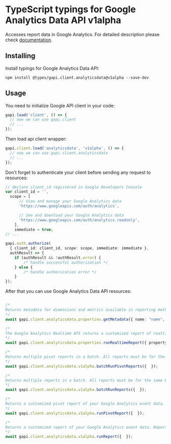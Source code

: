 # TypeScript typings for Google Analytics Data API v1alpha

Accesses report data in Google Analytics.
For detailed description please check [documentation](https://developers.google.com/analytics/devguides/reporting/data/v1/).

## Installing

Install typings for Google Analytics Data API:

```
npm install @types/gapi.client.analyticsdata@v1alpha --save-dev
```

## Usage

You need to initialize Google API client in your code:

```typescript
gapi.load('client', () => {
  // now we can use gapi.client
  // ...
});
```

Then load api client wrapper:

```typescript
gapi.client.load('analyticsdata', 'v1alpha', () => {
  // now we can use gapi.client.analyticsdata
  // ...
});
```

Don't forget to authenticate your client before sending any request to resources:

```typescript
// declare client_id registered in Google Developers Console
var client_id = '',
  scope = [ 
      // View and manage your Google Analytics data
      'https://www.googleapis.com/auth/analytics',

      // See and download your Google Analytics data
      'https://www.googleapis.com/auth/analytics.readonly',
    ],
    immediate = true;
// ...

gapi.auth.authorize(
  { client_id: client_id, scope: scope, immediate: immediate },
  authResult => {
    if (authResult && !authResult.error) {
        /* handle successful authorization */
    } else {
        /* handle authorization error */
    }
});
```

After that you can use Google Analytics Data API resources:

```typescript

/*
Returns metadata for dimensions and metrics available in reporting methods. Used to explore the dimensions and metrics. In this method, a Google Analytics GA4 Property Identifier is specified in the request, and the metadata response includes Custom dimensions and metrics as well as Universal metadata. For example if a custom metric with parameter name `levels_unlocked` is registered to a property, the Metadata response will contain `customEvent:levels_unlocked`. Universal metadata are dimensions and metrics applicable to any property such as `country` and `totalUsers`.
*/
await gapi.client.analyticsdata.properties.getMetadata({ name: "name",  });

/*
The Google Analytics Realtime API returns a customized report of realtime event data for your property. These reports show events and usage from the last 30 minutes.
*/
await gapi.client.analyticsdata.properties.runRealtimeReport({ property: "property",  });

/*
Returns multiple pivot reports in a batch. All reports must be for the same Entity.
*/
await gapi.client.analyticsdata.v1alpha.batchRunPivotReports({  });

/*
Returns multiple reports in a batch. All reports must be for the same Entity.
*/
await gapi.client.analyticsdata.v1alpha.batchRunReports({  });

/*
Returns a customized pivot report of your Google Analytics event data. Pivot reports are more advanced and expressive formats than regular reports. In a pivot report, dimensions are only visible if they are included in a pivot. Multiple pivots can be specified to further dissect your data.
*/
await gapi.client.analyticsdata.v1alpha.runPivotReport({  });

/*
Returns a customized report of your Google Analytics event data. Reports contain statistics derived from data collected by the Google Analytics tracking code. The data returned from the API is as a table with columns for the requested dimensions and metrics. Metrics are individual measurements of user activity on your property, such as active users or event count. Dimensions break down metrics across some common criteria, such as country or event name.
*/
await gapi.client.analyticsdata.v1alpha.runReport({  });
```
